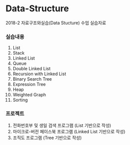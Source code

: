 # Data-Structure
2018-2 자료구조와실습(Data Stucture) 수업 실습자료
  
### 실습내용
1. List
2. Stack
3. Linked List
4. Queue
5. Double Linked List
7. Recursion with Linked List
8. Binary Search Tree
9. Expression Tree
10. Heap
11. Weighted Graph
12. Sorting
  
### 프로젝트
1. 전화번호부 및 생일 검색 프로그램 (List 기반으로 작성)
2. 마이크로-버전 페이스북 프로그램 (Linked List 기반으로 작성)
3. 조직도 프로그램 (Tree 기반으로 작성)

